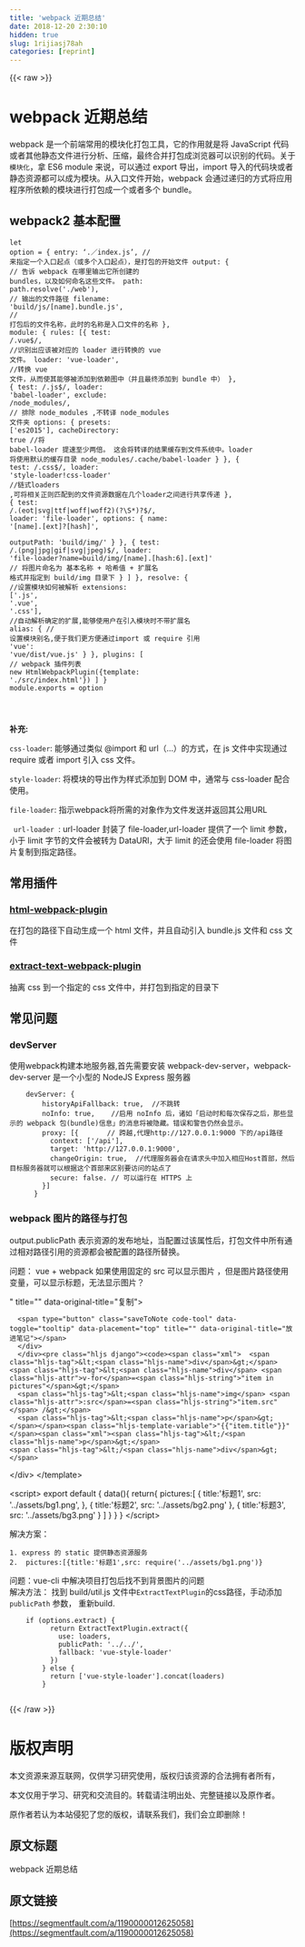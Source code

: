 ```yaml
---
title: 'webpack 近期总结' 
date: 2018-12-20 2:30:10
hidden: true
slug: 1rijiasj78ah
categories: [reprint]
---
```


{{< raw >}}

                    
<h1 id="articleHeader0">webpack 近期总结</h1>
<p>webpack 是一个前端常用的模块化打包工具，它的作用就是将 JavaScript 代码或者其他静态文件进行分析、压缩，最终合并打包成浏览器可以识别的代码。关于<code>模块化</code>，拿 ES6 module 来说，可以通过 export 导出，import 导入的代码块或者静态资源都可以成为模块。从入口文件开始，webpack 会通过递归的方式将应用程序所依赖的模块进行打包成一个或者多个 bundle。</p>
<h2 id="articleHeader1">webpack2 基本配置</h2>
<div class="widget-codetool" style="display:none;">
      <div class="widget-codetool--inner">
      <span class="selectCode code-tool" data-toggle="tooltip" data-placement="top" title="" data-original-title="全选"></span>
      <span type="button" class="copyCode code-tool" data-toggle="tooltip" data-placement="top" data-clipboard-text="let option = {
  entry: ‘.／index.js’,     // 来指定一个入口起点（或多个入口起点），是打包的开始文件
  output: {                      // 告诉 webpack 在哪里输出它所创建的 bundles，以及如何命名这些文件。
    path: path.resolve('./web'),  // 输出的文件路径
    filename: 'build/js/[name].bundle.js',   // 打包后的文件名称，此时的名称是入口文件的名称
  },
  module: {
    rules: [{
        test: /\.vue$/,       //识别出应该被对应的 loader 进行转换的 vue 文件。
        loader: 'vue-loader',  //转换 vue 文件，从而使其能够被添加到依赖图中（并且最终添加到 bundle 中）
      },
      {
        test: /\.js$/,
        loader: 'babel-loader',
        exclude: /node_modules/,    // 排除 node_modules ,不转译 node_modules 文件夹
        options: {
          presets: ['es2015'],
          cacheDirectory: true  //将 babel-loader 提速至少两倍。 这会将转译的结果缓存到文件系统中。loader 将使用默认的缓存目录 node_modules/.cache/babel-loader
        }
      }, 
      {
        test: /\.css$/,
        loader: 'style-loader!css-loader'  //链式loaders ,可将相关正则匹配到的文件资源数据在几个loader之间进行共享传递
      },
      {
        test: /\.(eot|svg|ttf|woff|woff2)(\?\S*)?$/,
        loader: 'file-loader',
        options: {
          name: '[name].[ext]?[hash]',  
          outputPath: 'build/img/'
        }
      },
      {
        test: /\.(png|jpg|gif|svg|jpeg)$/,
        loader: 'file-loader?name=build/img/[name].[hash:6].[ext]' // 将图片命名为 基本名称 + 哈希值 + 扩展名 格式并指定到 build/img 目录下
      } 
    ]
  },
  resolve: {   //设置模块如何被解析
    extensions: ['.js', '.vue', '.css'],   //自动解析确定的扩展,能够使用户在引入模块时不带扩展名
    alias: {    // 设置模块别名,便于我们更方便通过import 或 require 引用
      'vue': 'vue/dist/vue.js'
    }
   },
    plugins: [   // webpack 插件列表
      new HtmlWebpackPlugin({template: './src/index.html'})
 ]
}
 module.exports = option

" title="" data-original-title="复制"></span>
      <span type="button" class="saveToNote code-tool" data-toggle="tooltip" data-placement="top" title="" data-original-title="放进笔记"></span>
      </div>
      </div><pre class="hljs typescript"><code><span class="hljs-keyword">let</span> option = {
  entry: ‘.／index.js’,     <span class="hljs-comment">// 来指定一个入口起点（或多个入口起点），是打包的开始文件</span>
  output: {                      <span class="hljs-comment">// 告诉 webpack 在哪里输出它所创建的 bundles，以及如何命名这些文件。</span>
    path: path.resolve(<span class="hljs-string">'./web'</span>),  <span class="hljs-comment">// 输出的文件路径</span>
    filename: <span class="hljs-string">'build/js/[name].bundle.js'</span>,   <span class="hljs-comment">// 打包后的文件名称，此时的名称是入口文件的名称</span>
  },
  <span class="hljs-keyword">module</span>: {
    rules: [{
        test: <span class="hljs-regexp">/\.vue$/</span>,       <span class="hljs-comment">//识别出应该被对应的 loader 进行转换的 vue 文件。</span>
        loader: <span class="hljs-string">'vue-loader'</span>,  <span class="hljs-comment">//转换 vue 文件，从而使其能够被添加到依赖图中（并且最终添加到 bundle 中）</span>
      },
      {
        test: <span class="hljs-regexp">/\.js$/</span>,
        loader: <span class="hljs-string">'babel-loader'</span>,
        exclude: <span class="hljs-regexp">/node_modules/</span>,    <span class="hljs-comment">// 排除 node_modules ,不转译 node_modules 文件夹</span>
        options: {
          presets: [<span class="hljs-string">'es2015'</span>],
          cacheDirectory: <span class="hljs-literal">true</span>  <span class="hljs-comment">//将 babel-loader 提速至少两倍。 这会将转译的结果缓存到文件系统中。loader 将使用默认的缓存目录 node_modules/.cache/babel-loader</span>
        }
      }, 
      {
        test: <span class="hljs-regexp">/\.css$/</span>,
        loader: <span class="hljs-string">'style-loader!css-loader'</span>  <span class="hljs-comment">//链式loaders ,可将相关正则匹配到的文件资源数据在几个loader之间进行共享传递</span>
      },
      {
        test: <span class="hljs-regexp">/\.(eot|svg|ttf|woff|woff2)(\?\S*)?$/</span>,
        loader: <span class="hljs-string">'file-loader'</span>,
        options: {
          name: <span class="hljs-string">'[name].[ext]?[hash]'</span>,  
          outputPath: <span class="hljs-string">'build/img/'</span>
        }
      },
      {
        test: <span class="hljs-regexp">/\.(png|jpg|gif|svg|jpeg)$/</span>,
        loader: <span class="hljs-string">'file-loader?name=build/img/[name].[hash:6].[ext]'</span> <span class="hljs-comment">// 将图片命名为 基本名称 + 哈希值 + 扩展名 格式并指定到 build/img 目录下</span>
      } 
    ]
  },
  resolve: {   <span class="hljs-comment">//设置模块如何被解析</span>
    extensions: [<span class="hljs-string">'.js'</span>, <span class="hljs-string">'.vue'</span>, <span class="hljs-string">'.css'</span>],   <span class="hljs-comment">//自动解析确定的扩展,能够使用户在引入模块时不带扩展名</span>
    alias: {    <span class="hljs-comment">// 设置模块别名,便于我们更方便通过import 或 require 引用</span>
      <span class="hljs-string">'vue'</span>: <span class="hljs-string">'vue/dist/vue.js'</span>
    }
   },
    plugins: [   <span class="hljs-comment">// webpack 插件列表</span>
      <span class="hljs-keyword">new</span> HtmlWebpackPlugin({template: <span class="hljs-string">'./src/index.html'</span>})
 ]
}
 <span class="hljs-built_in">module</span>.exports = option

</code></pre>
<p><strong>补充:</strong></p>
<p><code>css-loader</code>: 能够通过类似 @import 和 url（...）的方式，在 js 文件中实现通过 require 或者 import 引入 css 文件。</p>
<p><code>style-loader</code>: 将模块的导出作为样式添加到 DOM 中，通常与 css-loader 配合使用。</p>
<p><code>file-loader</code>: 指示webpack将所需的对象作为文件发送并返回其公用URL</p>
<p><code> url-loader </code>: url-loader 封装了 file-loader,url-loader 提供了一个 limit 参数，小于 limit 字节的文件会被转为 DataURl，大于 limit 的还会使用 file-loader 将图片复制到指定路径。</p>
<h2 id="articleHeader2">常用插件</h2>
<h3 id="articleHeader3"><a href="https://segmentfault.com/a/1190000008590102">html-webpack-plugin</a></h3>
<p>在打包的路径下自动生成一个 html 文件，并且自动引入 bundle.js 文件和 css 文件</p>
<h3 id="articleHeader4"><a href="https://www.cnblogs.com/sloong/p/5826818.html" rel="nofollow noreferrer" target="_blank">extract-text-webpack-plugin</a></h3>
<p>抽离 css 到一个指定的 css 文件中，并打包到指定的目录下</p>
<h2 id="articleHeader5">常见问题</h2>
<h3 id="articleHeader6">devServer</h3>
<p>使用webpack构建本地服务器,首先需要安装 webpack-dev-server，webpack-dev-server 是一个小型的 NodeJS Express 服务器</p>
<div class="widget-codetool" style="display:none;">
      <div class="widget-codetool--inner">
      <span class="selectCode code-tool" data-toggle="tooltip" data-placement="top" title="" data-original-title="全选"></span>
      <span type="button" class="copyCode code-tool" data-toggle="tooltip" data-placement="top" data-clipboard-text="    devServer: {
        historyApiFallback: true,  //不跳转
        noInfo: true,    //启用 noInfo 后，诸如「启动时和每次保存之后，那些显示的 webpack 包(bundle)信息」的消息将被隐藏。错误和警告仍然会显示。
        proxy: [{       // 跨越,代理http://127.0.0.1:9000 下的/api路径
          context: ['/api'],
          target: 'http://127.0.0.1:9000',
          changeOrigin: true,  //代理服务器会在请求头中加入相应Host首部，然后目标服务器就可以根据这个首部来区别要访问的站点了
          secure: false. // 可以运行在 HTTPS 上
        }]
      }" title="" data-original-title="复制"></span>
      <span type="button" class="saveToNote code-tool" data-toggle="tooltip" data-placement="top" title="" data-original-title="放进笔记"></span>
      </div>
      </div><pre class="hljs yaml"><code><span class="hljs-attr">    devServer:</span> <span class="hljs-string">{</span>
<span class="hljs-attr">        historyApiFallback:</span> <span class="hljs-literal">true</span><span class="hljs-string">,</span>  <span class="hljs-string">//不跳转</span>
<span class="hljs-attr">        noInfo:</span> <span class="hljs-literal">true</span><span class="hljs-string">,</span>    <span class="hljs-string">//启用</span> <span class="hljs-string">noInfo</span> <span class="hljs-string">后，诸如「启动时和每次保存之后，那些显示的</span> <span class="hljs-string">webpack</span> <span class="hljs-string">包(bundle)信息」的消息将被隐藏。错误和警告仍然会显示。</span>
<span class="hljs-attr">        proxy:</span> <span class="hljs-string">[{</span>       <span class="hljs-string">//</span> <span class="hljs-string">跨越,代理http://127.0.0.1:9000</span> <span class="hljs-string">下的/api路径</span>
<span class="hljs-attr">          context:</span> <span class="hljs-string">['/api'],</span>
<span class="hljs-attr">          target:</span> <span class="hljs-string">'http://127.0.0.1:9000'</span><span class="hljs-string">,</span>
<span class="hljs-attr">          changeOrigin:</span> <span class="hljs-literal">true</span><span class="hljs-string">,</span>  <span class="hljs-string">//代理服务器会在请求头中加入相应Host首部，然后目标服务器就可以根据这个首部来区别要访问的站点了</span>
<span class="hljs-attr">          secure:</span> <span class="hljs-literal">false</span>. <span class="hljs-string">//</span> <span class="hljs-string">可以运行在</span> <span class="hljs-string">HTTPS</span> <span class="hljs-string">上</span>
        <span class="hljs-string">}]</span>
      <span class="hljs-string">}</span></code></pre>
<h3 id="articleHeader7">webpack 图片的路径与打包</h3>
<p>output.publicPath 表示资源的发布地址，当配置过该属性后，打包文件中所有通过相对路径引用的资源都会被配置的路径所替换。</p>
<p>问题：    vue + webpack 如果使用固定的 src 可以显示图片 ，但是图片路径使用变量，可以显示标题，无法显示图片？</p>
<div class="widget-codetool" style="display:none;">
      <div class="widget-codetool--inner">
      <span class="selectCode code-tool" data-toggle="tooltip" data-placement="top" title="" data-original-title="全选"></span>
      <span type="button" class="copyCode code-tool" data-toggle="tooltip" data-placement="top" data-clipboard-text="  <div>
    <div v-for=&quot;item in pictures&quot;>
      <img :src=&quot;item.src&quot; /> 
      <p>"{{"item.title"}}"</p>
    </div>
  </div>
</template>

<script>
export default {
  data(){
    return{
      pictures:[
        {
          title:'标题1',
          src: '../assets/bg1.png',
        },
        {
          title:'标题2',
          src: '../assets/bg2.png'
        },
        {
          title:'标题3',
          src: '../assets/bg3.png'
        }
      ]
    }
  }
}
</script>" title="" data-original-title="复制"></span>
      <span type="button" class="saveToNote code-tool" data-toggle="tooltip" data-placement="top" title="" data-original-title="放进笔记"></span>
      </div>
      </div><pre class="hljs django"><code><span class="xml">  <span class="hljs-tag">&lt;<span class="hljs-name">div</span>&gt;</span>
    <span class="hljs-tag">&lt;<span class="hljs-name">div</span> <span class="hljs-attr">v-for</span>=<span class="hljs-string">"item in pictures"</span>&gt;</span>
      <span class="hljs-tag">&lt;<span class="hljs-name">img</span> <span class="hljs-attr">:src</span>=<span class="hljs-string">"item.src"</span> /&gt;</span> 
      <span class="hljs-tag">&lt;<span class="hljs-name">p</span>&gt;</span></span><span class="hljs-template-variable">"{{"item.title"}}"</span><span class="xml"><span class="hljs-tag">&lt;/<span class="hljs-name">p</span>&gt;</span>
    <span class="hljs-tag">&lt;/<span class="hljs-name">div</span>&gt;</span>
  <span class="hljs-tag">&lt;/<span class="hljs-name">div</span>&gt;</span>
<span class="hljs-tag">&lt;/<span class="hljs-name">template</span>&gt;</span>

<span class="hljs-tag">&lt;<span class="hljs-name">script</span>&gt;</span><span class="javascript">
<span class="hljs-keyword">export</span> <span class="hljs-keyword">default</span> {
  data(){
    <span class="hljs-keyword">return</span>{
      <span class="hljs-attr">pictures</span>:[
        {
          <span class="hljs-attr">title</span>:<span class="hljs-string">'标题1'</span>,
          <span class="hljs-attr">src</span>: <span class="hljs-string">'../assets/bg1.png'</span>,
        },
        {
          <span class="hljs-attr">title</span>:<span class="hljs-string">'标题2'</span>,
          <span class="hljs-attr">src</span>: <span class="hljs-string">'../assets/bg2.png'</span>
        },
        {
          <span class="hljs-attr">title</span>:<span class="hljs-string">'标题3'</span>,
          <span class="hljs-attr">src</span>: <span class="hljs-string">'../assets/bg3.png'</span>
        }
      ]
    }
  }
}
</span><span class="hljs-tag">&lt;/<span class="hljs-name">script</span>&gt;</span></span></code></pre>
<p>解决方案：</p>
<div class="widget-codetool" style="display:none;">
      <div class="widget-codetool--inner">
      <span class="selectCode code-tool" data-toggle="tooltip" data-placement="top" title="" data-original-title="全选"></span>
      <span type="button" class="copyCode code-tool" data-toggle="tooltip" data-placement="top" data-clipboard-text="1. express 的 static 提供静态资源服务
2.  pictures:[{title:'标题1',src: require('../assets/bg1.png')}" title="" data-original-title="复制"></span>
      <span type="button" class="saveToNote code-tool" data-toggle="tooltip" data-placement="top" title="" data-original-title="放进笔记"></span>
      </div>
      </div><pre class="hljs groovy"><code><span class="hljs-number">1.</span> express 的 <span class="hljs-keyword">static</span> 提供静态资源服务
<span class="hljs-number">2.</span>  <span class="hljs-string">pictures:</span>[{<span class="hljs-string">title:</span><span class="hljs-string">'标题1'</span>,<span class="hljs-string">src:</span> require(<span class="hljs-string">'../assets/bg1.png'</span>)}</code></pre>
<p>问题：vue-cli 中解决项目打包后找不到背景图片的问题<br>解决方法： 找到 build/util.js 文件中<code>ExtractTextPlugin</code>的css路径，手动添加 <code>publicPath</code> 参数， 重新build.</p>
<div class="widget-codetool" style="display:none;">
      <div class="widget-codetool--inner">
      <span class="selectCode code-tool" data-toggle="tooltip" data-placement="top" title="" data-original-title="全选"></span>
      <span type="button" class="copyCode code-tool" data-toggle="tooltip" data-placement="top" data-clipboard-text="    if (options.extract) {
          return ExtractTextPlugin.extract({
            use: loaders,
            publicPath: '../../',
            fallback: 'vue-style-loader'
          })
        } else {
          return ['vue-style-loader'].concat(loaders)
        }
   " title="" data-original-title="复制"></span>
      <span type="button" class="saveToNote code-tool" data-toggle="tooltip" data-placement="top" title="" data-original-title="放进笔记"></span>
      </div>
      </div><pre class="hljs kotlin"><code>    <span class="hljs-keyword">if</span> (options.extract) {
          <span class="hljs-keyword">return</span> ExtractTextPlugin.extract({
            use: loaders,
            publicPath: <span class="hljs-string">'../../'</span>,
            fallback: <span class="hljs-string">'vue-style-loader'</span>
          })
        } <span class="hljs-keyword">else</span> {
          <span class="hljs-keyword">return</span> [<span class="hljs-string">'vue-style-loader'</span>].concat(loaders)
        }
   </code></pre>

                
{{< /raw >}}

# 版权声明
本文资源来源互联网，仅供学习研究使用，版权归该资源的合法拥有者所有，

本文仅用于学习、研究和交流目的。转载请注明出处、完整链接以及原作者。

原作者若认为本站侵犯了您的版权，请联系我们，我们会立即删除！

## 原文标题
webpack 近期总结

## 原文链接
[https://segmentfault.com/a/1190000012625058](https://segmentfault.com/a/1190000012625058)

